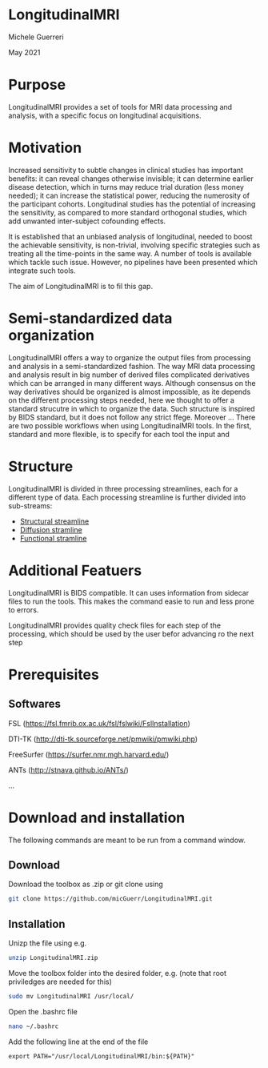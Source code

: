 LongitudinalMRI
===============
Michele Guerreri

May 2021

Purpose
=======

LongitudinalMRI provides a set of tools for MRI data processing and analysis, with a specific focus on longitudinal acquisitions.

Motivation
==========

Increased sensitivity to subtle changes in clinical studies has important benefits: it can reveal changes otherwise invisible; it can determine earlier disease detection, which in turns may reduce trial duration (less money needed); it can increase the statistical power, reducing the numerosity of the participant cohorts. 
Longitudinal studies has the potential of increasing the sensitivity, as compared to more standard orthogonal studies, which add unwanted inter-subject cofounding effects.

It is established that an unbiased analysis of longitudinal, needed to boost the achievable sensitivity, is non-trivial, involving specific strategies such as treating all the time-points in the same way.
A number of tools is available which tackle such issue.
However, no pipelines have been presented which integrate such tools.

The aim of LongitudinalMRI is to fil this gap.  

Semi-standardized data organization
===================================

LongitudinalMRI offers a way to organize the output files from processing and analysis in a semi-standardized fashion. The way MRI data processing and analysis result in big number of derived files complicated derivatives which can be arranged in many different ways. Although consensus on the way derivatives should be organized is almost impossible, as ite depends on the different processing steps needed, here we thought to offer a standard strucutre in which to organize the data.
Such structure is inspired by BIDS standard, but it does not follow any strict ffege.
Moreover ...
There are two possible workflows when using LongitudinalMRI tools. In the first, standard and more flexible, is to specify for each tool the input and 

Structure
=========

LongitudinalMRI is divided in three processing streamlines, each for a different type of data.
Each processing streamline is further divided into sub-streams:

* [Structural streamline](structural.md)
* [Diffusion stramline](diffusion.md)
* [Functional stramline](functional.md)

Additional Featuers
===================

LongitudinalMRI is BIDS compatible.
It can uses information from sidecar files to run the tools.
This makes the command easie to run and less prone to errors.

LongitudinalMRI provides quality check files for each step of the processing, which should be used by the user befor advancing ro the next step

Prerequisites
=============

Softwares
---------

FSL (https://fsl.fmrib.ox.ac.uk/fsl/fslwiki/FslInstallation)

DTI-TK (http://dti-tk.sourceforge.net/pmwiki/pmwiki.php)

FreeSurfer (https://surfer.nmr.mgh.harvard.edu/)

ANTs (http://stnava.github.io/ANTs/)

...

Download and installation
=========================

The following commands are meant to be run from a command window.

Download
--------

Download the toolbox as .zip or git clone using
```bash
git clone https://github.com/micGuerr/LongitudinalMRI.git
```

Installation
------------

Unizp the file using e.g.
```bash
unzip LongitudinalMRI.zip
```

Move the toolbox folder into the desired folder, e.g. (note that root priviledges are needed for this)
```bash
sudo mv LongitudinalMRI /usr/local/
```

Open the .bashrc file
```bash
nano ~/.bashrc
```

Add the following line at the end of the file
```bah
export PATH="/usr/local/LongitudinalMRI/bin:${PATH}"
```









